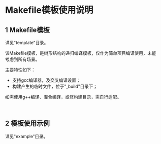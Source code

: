 # Makefile模板使用说明

## 1 Makefile模板

详见"template"目录。

该Makefile模板，是树形结构的递归编译模板，仅作为简单项目编译使用，未能考虑到所有场景。

主要特性如下：

- 支持gcc编译器，及交叉编译设置；  
- 构建产生的临时文件，位于"_build"目录下；

如需使用g++编译、混合编译，或修构建目录，需自行适配。

<br/>

## 2 模板使用示例

详见"example"目录。

<br/>
